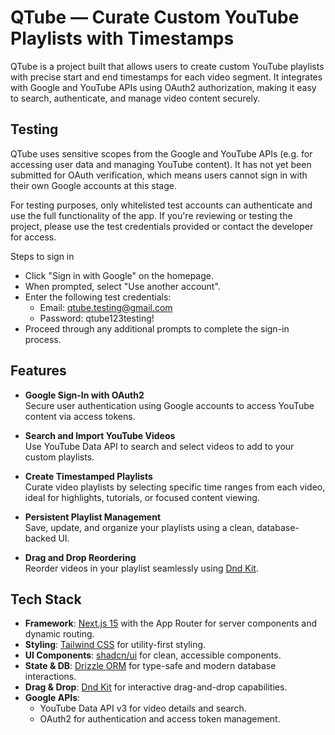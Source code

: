 # QTube — Curate Custom YouTube Playlists with Timestamps

QTube is a project built that allows users to create custom YouTube playlists with precise start and end timestamps for each video segment. It integrates with Google and YouTube APIs using OAuth2 authorization, making it easy to search, authenticate, and manage video content securely.
 
## Testing
QTube uses sensitive scopes from the Google and YouTube APIs (e.g. for accessing user data and managing YouTube content). It has not yet been submitted for OAuth verification, which means users cannot sign in with their own Google accounts at this stage.

For testing purposes, only whitelisted test accounts can authenticate and use the full functionality of the app. If you're reviewing or testing the project, please use the test credentials provided or contact the developer for access.

Steps to sign in
- Click "Sign in with Google" on the homepage.
- When prompted, select "Use another account".
- Enter the following test credentials:
    - Email: qtube.testing@gmail.com
    - Password: qtube123testing!
- Proceed through any additional prompts to complete the sign-in process.

## Features

- **Google Sign-In with OAuth2**  
  Secure user authentication using Google accounts to access YouTube content via access tokens.

- **Search and Import YouTube Videos**  
  Use YouTube Data API to search and select videos to add to your custom playlists.

- **Create Timestamped Playlists**  
  Curate video playlists by selecting specific time ranges from each video, ideal for highlights, tutorials, or focused content viewing.

- **Persistent Playlist Management**  
  Save, update, and organize your playlists using a clean, database-backed UI.

- **Drag and Drop Reordering**  
  Reorder videos in your playlist seamlessly using [Dnd Kit](https://dndkit.com/).

## Tech Stack

- **Framework**: [Next.js 15](https://nextjs.org/) with the App Router for server components and dynamic routing.
- **Styling**: [Tailwind CSS](https://tailwindcss.com/) for utility-first styling.
- **UI Components**: [shadcn/ui](https://ui.shadcn.dev/) for clean, accessible components.
- **State & DB**: [Drizzle ORM](https://orm.drizzle.team/) for type-safe and modern database interactions.
- **Drag & Drop**: [Dnd Kit](https://dndkit.com/) for interactive drag-and-drop capabilities.
- **Google APIs**:  
  - YouTube Data API v3 for video details and search.  
  - OAuth2 for authentication and access token management.


